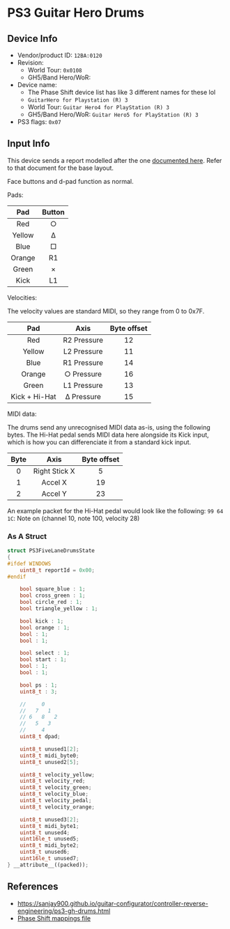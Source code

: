 # PS3 Guitar Hero Drums

## Device Info

- Vendor/product ID: `12BA:0120`
- Revision:
  - World Tour: `0x0108`
  - GH5/Band Hero/WoR:
- Device name:
  - The Phase Shift device list has like 3 different names for these lol
  - `GuitarHero for Playstation (R) 3`
  - World Tour: `Guitar Hero4 for PlayStation (R) 3`
  - GH5/Band Hero/WoR: `Guitar Hero5 for PlayStation (R) 3`
- PS3 flags: `0x07`

## Input Info

This device sends a report modelled after the one [documented here](../../Base%20Reports/PS3.md). Refer to that document for the base layout.

Face buttons and d-pad function as normal.

Pads:

| Pad    | Button |
| :-:    | :----: |
| Red    | ○      |
| Yellow | Δ      |
| Blue   | □      |
| Orange | R1     |
| Green  | ×      |
| Kick   | L1     |

Velocities:

The velocity values are standard MIDI, so they range from 0 to 0x7F.

| Pad           | Axis        | Byte offset |
| :-:           | :--:        | :---------: |
| Red           | R2 Pressure | 12          |
| Yellow        | L2 Pressure | 11          |
| Blue          | R1 Pressure | 14          |
| Orange        | ○ Pressure  | 16          |
| Green         | L1 Pressure | 13          |
| Kick + Hi-Hat | Δ Pressure  | 15          |

MIDI data:

The drums send any unrecognised MIDI data as-is, using the following bytes.
The Hi-Hat pedal sends MIDI data here alongside its Kick input, which is how you can differenciate it from a standard kick input.

| Byte          | Axis          | Byte offset |
| :-----------: | :-----------: | :---------: |
| 0             | Right Stick X | 5           |
| 1             | Accel X       | 19          |
| 2             | Accel Y       | 23          |


An example packet for the Hi-Hat pedal would look like the following:
`99 64 1C`: Note on (channel 10, note 100, velocity 28)

### As A Struct

```cpp
struct PS3FiveLaneDrumsState
{
#ifdef WINDOWS
    uint8_t reportId = 0x00;
#endif

    bool square_blue : 1;
    bool cross_green : 1;
    bool circle_red : 1;
    bool triangle_yellow : 1;

    bool kick : 1;
    bool orange : 1;
    bool : 1;
    bool : 1;

    bool select : 1;
    bool start : 1;
    bool : 1;
    bool : 1;

    bool ps : 1;
    uint8_t : 3;

    //     0
    //   7   1
    // 6   8   2
    //   5   3
    //     4
    uint8_t dpad;

    uint8_t unused1[2];
    uint8_t midi_byte0;
    uint8_t unused2[5];

    uint8_t velocity_yellow;
    uint8_t velocity_red;
    uint8_t velocity_green;
    uint8_t velocity_blue;
    uint8_t velocity_pedal;
    uint8_t velocity_orange;

    uint8_t unused3[2];
    uint8_t midi_byte1;
    uint8_t unused4;
    uint16le_t unused5;
    uint8_t midi_byte2;
    uint8_t unused6;
    uint16le_t unused7;
} __attribute__((packed));
```

## References

- https://sanjay900.github.io/guitar-configurator/controller-reverse-engineering/ps3-gh-drums.html
- [Phase Shift mappings file](../../Other/device_list.json)
